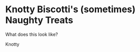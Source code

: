 # Knotty Biscotti's (sometimes) Naughty Treats

What does this look like?

<signature>Knotty</signature>